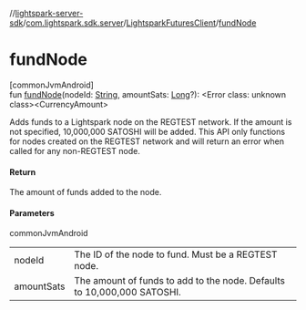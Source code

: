 //[lightspark-server-sdk](../../../index.md)/[com.lightspark.sdk.server](../index.md)/[LightsparkFuturesClient](index.md)/[fundNode](fund-node.md)

# fundNode

[commonJvmAndroid]\
fun [fundNode](fund-node.md)(nodeId: [String](https://kotlinlang.org/api/latest/jvm/stdlib/kotlin/-string/index.html), amountSats: [Long](https://kotlinlang.org/api/latest/jvm/stdlib/kotlin/-long/index.html)?): &lt;Error class: unknown class&gt;&lt;CurrencyAmount&gt;

Adds funds to a Lightspark node on the REGTEST network. If the amount is not specified, 10,000,000 SATOSHI will be added. This API only functions for nodes created on the REGTEST network and will return an error when called for any non-REGTEST node.

#### Return

The amount of funds added to the node.

#### Parameters

commonJvmAndroid

| | |
|---|---|
| nodeId | The ID of the node to fund. Must be a REGTEST node. |
| amountSats | The amount of funds to add to the node. Defaults to 10,000,000 SATOSHI. |
